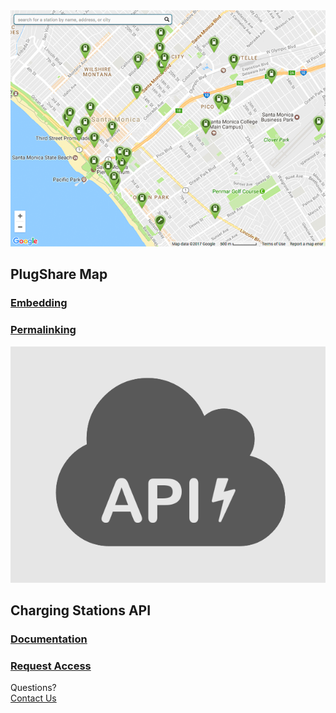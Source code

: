 <div id="index">
  <section id="map">
    <a href="embedding">
      <img src="embed.png">
    </a>
    <h2>PlugShare Map</h2>
    <a href="embedding.html"><h3>Embedding</h3></a>
    <a href="permalinking"><h3>Permalinking</h3></a>
  </section>
  <section id="api">
    <a href="slate">
      <img src="api.png">
    </a>
    <h2>Charging Stations API</h2>
    <a href="slate"><h3>Documentation</h3></a>
    <a href="request-access"><h3>Request Access</h3></a>
  </section>
  <div id="cta">
    <div class="prompt">
      Questions?
    </div>
    <div class="button">
      <a href="mailto:info@plugshare.com">Contact Us</a>
    </div>
  </div>
</div>